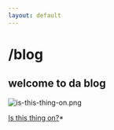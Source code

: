 ```yaml
---
layout: default
---
```


# /blog

## welcome to da blog

![is-this-thing-on.png](http://jased.site/assets/images/is-this-thing-on.png)

[Is this thing on?](http://jased.site/blog/is-this-thing-on)*
